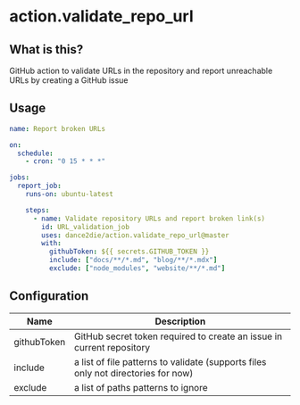 # action.validate_repo_url

## What is this?

GitHub action to validate URLs in the repository and report unreachable URLs by creating a GitHub issue

## Usage

```yml
name: Report broken URLs

on:
  schedule:
    - cron: "0 15 * * *"

jobs:
  report_job:
    runs-on: ubuntu-latest

    steps:
      - name: Validate repository URLs and report broken link(s)
        id: URL_validation_job
        uses: dance2die/action.validate_repo_url@master
        with:
          githubToken: ${{ secrets.GITHUB_TOKEN }}
          include: ["docs/**/*.md", "blog/**/*.mdx"]
          exclude: ["node_modules", "website/**/*.md"]
```

## Configuration

| Name        | Description                                                                       |
| ----------- | --------------------------------------------------------------------------------- |
| githubToken | GitHub secret token required to create an issue in current repository             |
| include     | a list of file patterns to validate (supports files only not directories for now) |
| exclude     | a list of paths patterns to ignore                                                |
